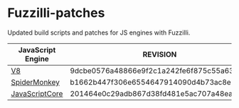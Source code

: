 # Fuzzilli-patches
Updated build scripts and patches for JS engines with Fuzzilli.

| JavaScript Engine                                    | REVISION                                 | 📅          |
| ---------------------------------------------------- | ---------------------------------------- | ---------- |
| [V8](https://github.com/v8/v8)                       | 9dcbe0576a48866e9f2c1a242fe6f875c55a6373 | 2025/06/12 |
| [SpiderMonkey](https://github.com/mozilla/gecko-dev) | b1662b447f306e6554647914090d4b73ac8e1664 | 2025/02/02 |
| [JavaScriptCore](https://github.com/WebKit/WebKit)   | 201464e0c29adb867d38fd481e5ac707a48ea9e2 | 2025/05/14 |

